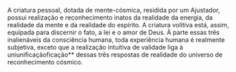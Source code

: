 ﻿ A criatura pessoal, dotada de mente-cósmica, residida por um Ajustador, possui realização e reconhecimento inatos da realidade da energia, da realidade da mente e da realidade do espírito. A criatura volitiva está, assim, equipada para discernir o fato, a lei e o amor de Deus. À parte essas três  inalienáveis da consciência humana, toda experiência humana é realmente subjetiva, exceto  que a realização intuitiva de validade liga à uniunificaçãoficação** dessas três respostas de realidade do universo de reconhecimento cósmico.